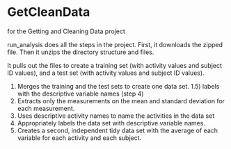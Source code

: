 GetCleanData
============

for the Getting and Cleaning Data project


run_analysis does all the steps in the project.
First, it downloads the zipped file.
Then it unzips the directory structure and files.

It pulls out the files to create a training set (with activity values and subject ID values), and 
a test set (with activity values and subject ID values).
1)    Merges the training and the test sets to create one data set.
1.5) labels with the descriptive variable names (step 4)
2)    Extracts only the measurements on the mean and standard deviation for each measurement. 
3)    Uses descriptive activity names to name the activities in the data set
4)    Appropriately labels the data set with descriptive variable names. 
5)    Creates a second, independent tidy data set with the average of each variable for each activity and each subject. 
